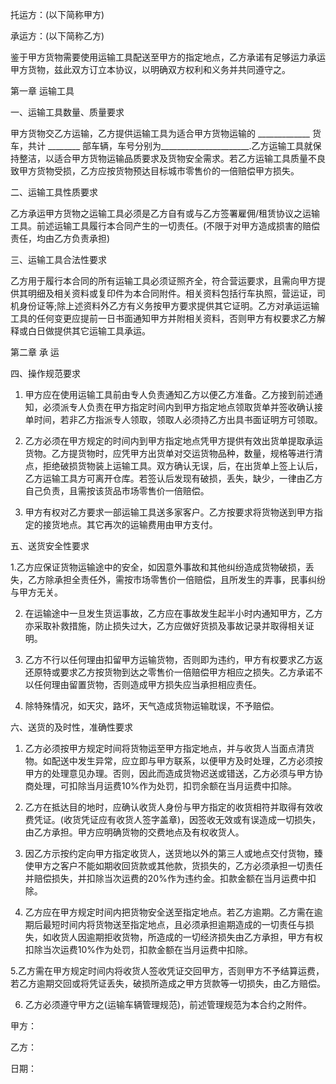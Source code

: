 
 


托运方：(以下简称甲方)


承运方：(以下简称乙方)


鉴于甲方货物需要使用运输工具配送至甲方的指定地点，乙方承诺有足够运力承运甲方货物，兹此双方订立本协议，以明确双方权利和义务并共同遵守之。


第一章 运输工具


一、运输工具数量、质量要求


甲方货物交乙方运输，乙方提供运输工具为适合甲方货物运输的 _____________ 货车，共计 ________ 部车辆，车号分别为______________________.乙方运输工具就保持整洁，以适合甲方货物运输品质要求及货物安全需求。若乙方运输工具质量不良致甲方货物受损，乙方应按货物预达目标城市零售价的一倍赔偿甲方损失。


二、运输工具性质要求


乙方承运甲方货物之运输工具必须是乙方自有或与乙方签署雇佣/租赁协议之运输工具。前述运输工具履行本合同产生的一切责任。(不限于对甲方造成损害的赔偿责任，均由乙方负责承担)


三、运输工具合法性要求


乙方用于履行本合同的所有运输工具必须证照齐全，符合营运要求，且需向甲方提供其明细及相关资料或复印件为本合同附件。相关资料包括行车执照，营运证，司机身份证等;除上述资料外乙方有义务按甲方要求提供其它证明。乙方对承运运输工具的任何变更应提前一日书面通知甲方并附相关资料，否则甲方有权要求乙方解释或白日做提供其它运输工具承运。


第二章 承 运


四、操作规范要求


1. 甲方应在使用运输工具前由专人负责通知乙方以便乙方准备。乙方接到前述通知，必须派专人负责在甲方指定时间内到甲方指定地点领取货单并签收确认接单时间，若非乙方指派专人领取，领取人必须持乙方出具书面证明方可领取。


2. 乙方必须在甲方规定的时间内到甲方指定地点凭甲方提供有效出货单提取承运货物。乙方提货物时，应凭甲方出货单对交运货物品种，数量，规格等进行清点，拒绝破损货物装上运输工具。双方确认无误，后，在出货单上签上认后，乙方运输工具方可离开仓库。若签认后发现有破损，丢失，缺少，一律由乙方自己负责，且需按该货品市场零售价一倍赔偿。


3. 甲方有权对乙方要求一部运输工具送多家客户。乙方按要求将货物送到甲方指定的接货地点。其它再次的运输费用由甲方支付。


五、送货安全性要求


1.乙方应保证货物运输途中的安全，如因意外事故和其他纠纷造成货物破损，丢失，乙方除承担全责任外，需按市场零售价一倍赔偿，且所发生的弄事，民事纠纷与甲方无关。


2. 在运输途中一旦发生货运事故，乙方应在事故发生起半小时内通知甲方，乙方亦采取补救措施，防止损失过大，乙方应做好货损及事故记录并取得相关证明。


3. 乙方不行以任何理由扣留甲方运输货物，否则即为违约，甲方有权要求乙方返还原特或要求乙方按货物到达之零售价一倍赔偿甲方相应之损失。乙方承诺不以任何理由留置货物，否则造成甲方损失应当承担相应责任。


4. 除特殊情况，如天灾，路坏，天气造成货物运输耽误，不予赔偿。


六、送货的及时性，准确性要求


1. 乙方必须按甲方规定时间将货物运至甲方指定地点，并与收货人当面点清货物。如配送中发生异常，应立即与甲方联系，以便甲方及时处理，乙方必须按甲方的处理意见办理。否则，因此而造成货物迟送或错送，乙方必须与甲方协商处理，可扣除当月运费10%作为处罚，扣罚余额在当月运费中扣除。


2. 乙方在抵达目的地时，应确认收货人身份与甲方指定的收货相符并取得有效收费凭证。(收货凭证应有收货人签字盖章)，因签收无效或有误造成一切损失，由乙方承担。甲方应明确货物的交费地点及有权收货人。


3. 因乙方示按约定向甲方指定收货人，送货地以外的第三人或地点交付货物，臻使甲方之客户不能如期收回货款或其他款，货损失的，乙方必须承担一切责任并赔偿损失，并扣除当次运费的20%作为违约金。扣款金额在当月运费中扣除。


4. 乙方应在甲方规定时间内把货物安全送至指定地点。若乙方逾期。乙方需在逾期后最短时间内将货物送至指定地点，且必须承担逾期造成的一切责任与损失，如收货人因逾期拒收货物，所造成的一切经济损失由乙方承担，甲方有权扣除当次运费10%作为处罚，扣款金额在当月运费中扣除。


5.乙方需在甲方规定时间内将收货人签收凭证交回甲方，否则甲方不予结算运费，若乙方逾期交回或将凭证丢失，破损所造成之甲方货款等一切损失，由乙方赔偿。


6. 乙方必须遵守甲方之(运输车辆管理规范)，前述管理规范为本合约之附件。


甲方：


乙方：



日期：
 


 

 
 
 
 
 
  


  
 

  


  


  
 
 
 
 

